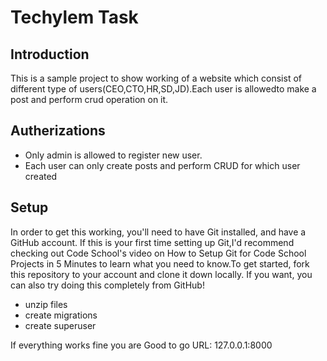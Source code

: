 <h1>Techylem Task</h1>

<h2>Introduction</h2>

<p>This is a sample project to show working of a website which consist of different type of users(CEO,CTO,HR,SD,JD).Each user is allowedto make a post and perform crud operation on it.</p>

  <h2>Autherizations</h2>
  <ul>
<li>Only admin is allowed to register new user.</li>
<li>Each user can only create posts and perform CRUD for which user created</li>
  </ul>
<h2>Setup</h2>
  <p>
In order to get this working, you'll need to have Git installed, and have a GitHub account. If this is your first time setting up Git,I'd recommend checking out Code School's video on How to Setup Git for Code School Projects in 5 Minutes to learn what you need to know.To get started, fork this repository to your account and clone it down locally. If you want, you can also try doing this completely from GitHub!
</p>
  <ul>
<li>unzip files</li>
<li>create migrations</li>
<li>create superuser</li>
    </ul>
If everything works fine you are Good to go 
URL: 127.0.0.1:8000
